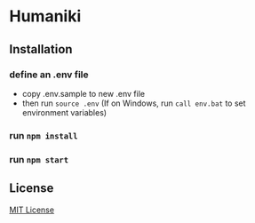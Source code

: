 # Humaniki 

## Installation 

### define an .env file
- copy .env.sample to new .env file
- then run `source .env`
(If on Windows, run `call env.bat` to set environment variables)

### run `npm install`

### run `npm start`

## License 
[MIT License](/LICENSE.md)
